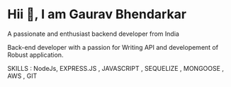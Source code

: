  # Hii 👋, I am Gaurav Bhendarkar

A passionate and enthusiast backend developer from India

Back-end developer with a passion for Writing API and developement of Robust application.

SKILLS : NodeJs, EXPRESS.JS , JAVASCRIPT , SEQUELIZE , MONGOOSE , AWS , GIT

